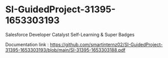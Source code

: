 # SI-GuidedProject-31395-1653303193
Salesforce Developer Catalyst Self-Learning &amp; Super Badges 

Documentation link : https://github.com/smartinternz02/SI-GuidedProject-31395-1653303193/blob/main/SI-31395-1653303188.pdf
